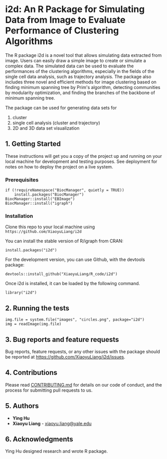 # i2d: An R Package for Simulating Data from Image to Evaluate Performance of Clustering Algorithms
The R package i2d is a novel tool that allows simulating data extracted from image. Users can easily draw a simple image to create or simulate a complex data. The simulated data can be used to evaluate the performances of the clustering algorithms, especially in the fields of the single cell data analysis, such as trajectory analysis. The package also includes three novel and efficient methods for image clustering based on finding minimum spanning tree by Prim's algorithm, detecting communities by modularity optimization, and finding the branches of the backbone of minimum spanning tree.

The package can be used for generating data sets for

1. cluster
2. single cell analysis (cluster and trajectory)
3. 2D and 3D data set visualization


## 1. Getting Started

These instructions will get you a copy of the project up and running on your local machine for development and testing purposes. See deployment for notes on how to deploy the project on a live system.

### Prerequisites
```
if (!requireNamespace("BiocManager", quietly = TRUE))
    install.packages("BiocManager")
BiocManager::install("EBImage")
BiocManager::install("igraph")
```

### Installation
Clone this repo to your local machine using `https://github.com/XiaoyuLiang/i2d`

You can install the stable version of R/igraph from CRAN:
```
install.packages("i2d")
```
For the development version, you can use Github, with the devtools package:
```
devtools::install_github("XiaoyuLiang/R_code/i2d")
```
Once i2d is installed, it can be loaded by the following command.
```
library("i2d")
```

## 2. Running the tests
```
img.file = system.file("images", "circles.png", package="i2d")
img = readImage(img.file)
```

## 3. Bug reports and feature requests
Bug reports, feature requests, or any other issues with the package should be reported at https://github.com/XiaoyuLiang/i2d/issues.

## 4. Contributions
Please read [CONTRIBUTING.md](https://gist.github.com/PurpleBooth/b24679402957c63ec426) for details on our code of conduct, and the process for submitting pull requests to us.

## 5. Authors
* **Ying Hu** 
* **Xiaoyu Liang** - xiaoyu.liang@yale.edu

## 6. Acknowledgments
Ying Hu designed research and wrote R package.
